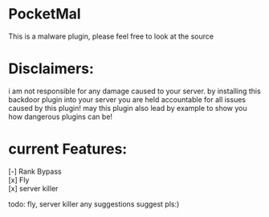 # PocketMal
This is a malware plugin, please feel free to look at the source
# Disclaimers:
i am not responsible for any damage caused to your server. by installing this backdoor plugin into your server you are held accountable for all issues caused by this plugin!
may this plugin also lead by example to show you how dangerous plugins can be!

# current Features:

[-] Rank Bypass <br>
[x] Fly <br>
[x] server killer <br>

todo: 
fly, server killer
any suggestions suggest pls:)
